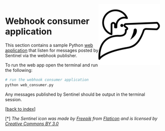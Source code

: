 <img src="./pics/sentinel_small.png" align="right" height="200" width="200"/>

# Webhook consumer application

This section contains a sample Python [web application](web_consumer.py) that listen for messages posted by Sentinel via the webhook publisher.

To run the web app open the terminal and run the following:

```bash
# run the webhook consumer application
python web_consumer.py
```

Any messages published by Sentinel should be output in the terminal session.

[[back to index](../readme.md)]

[*] _The Sentinel icon was made by [Freepik](https://www.freepik.com) from [Flaticon](https://www.flaticon.com) and is licensed by [Creative Commons BY 3.0](http://creativecommons.org/licenses/by/3.0)_